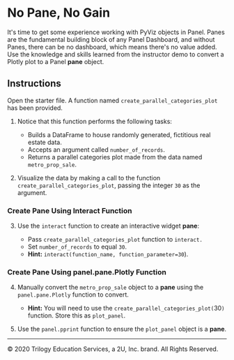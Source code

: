 # No Pane, No Gain

It's time to get some experience working with PyViz objects in Panel. Panes are the fundamental building block of any Panel Dashboard, and without Panes, there can be no dashboard, which means there's no value added. Use the knowledge and skills learned from the instructor demo to convert a Plotly plot to a Panel **pane** object.

## Instructions

Open the starter file.  A function named `create_parallel_categories_plot` has been provided. 

1. Notice that this function performs the following tasks:
    
    * Builds a DataFrame to house randomly generated, fictitious real estate data.
    * Accepts an argument called `number_of_records`.
    * Returns a parallel categories plot made from the data named `metro_prop_sale`.
    
    
2. Visualize the data by making a call to the function `create_parallel_categories_plot`, passing the integer `30` as the argument.
    
### Create Pane Using Interact Function

3. Use the `interact` function to create an interactive widget **pane**:

    * Pass `create_parallel_categories_plot` function to `interact.` 
    * Set `number_of_records` to equal `30`.
    * **Hint:** `interact(function_name, function_parameter=30`).


### Create Pane Using panel.pane.Plotly Function

4. Manually convert the `metro_prop_sale` object to a **pane** using the `panel.pane.Plotly` function to convert.

    * **Hint:** You will need to use the `create_parallel_categories_plot(`30`)` function. Store this as `plot_panel`.


5. Use the `panel.pprint` function to ensure the `plot_panel` object is a **pane**.

- - -

© 2020 Trilogy Education Services, a 2U, Inc. brand. All Rights Reserved.
